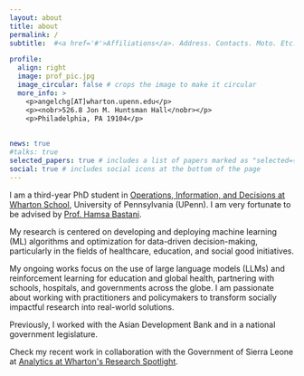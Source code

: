 ```yaml
---
layout: about
title: about
permalink: /
subtitle:  #<a href='#'>Affiliations</a>. Address. Contacts. Moto. Etc.

profile:
  align: right
  image: prof_pic.jpg
  image_circular: false # crops the image to make it circular
  more_info: >
    <p>angelchg[AT]wharton.upenn.edu</p>
    <p><nobr>526.8 Jon M. Huntsman Hall</nobr></p>
    <p>Philadelphia, PA 19104</p>
    
  
news: true
#talks: true
selected_papers: true # includes a list of papers marked as "selected={true}"
social: true # includes social icons at the bottom of the page
---
```


I am a third-year PhD student in [Operations, Information, and Decisions at Wharton School](https://oid.wharton.upenn.edu), University of Pennsylvania (UPenn). I am very fortunate to be advised by [Prof. Hamsa Bastani](https://hamsabastani.github.io). 

My research is centered on developing and deploying machine learning (ML) algorithms and optimization for data-driven decision-making, particularly in the fields of healthcare, education, and social good initiatives. 

My ongoing works focus on the use of large language models (LLMs) and reinforcement learning for education and global health, partnering with schools, hospitals, and governments across the globe. I am passionate about working with practitioners and policymakers to transform socially impactful research into real-world solutions. 

Previously, I worked with the Asian Development Bank and in a national government legislature. 

Check my recent work in collaboration with the Government of Sierra Leone at [Analytics at Wharton's Research Spotlight](https://analytics.wharton.upenn.edu/news/research-spotlight-angel-chung/?fbclid=IwAR3iEks2-Xu9e03F8BeeZw2NRHL3oUYOjHJ0QgvPmvVCk-7iuM65VDqpEss_aem_AVVmrYAwtwUrDmd0pjIE75g59MS9TR_eI51F8SolsVR1zjt0v6LpkrY3Z3w3z4G7rTXoIWw3BiO_aes-egehzpZh). 